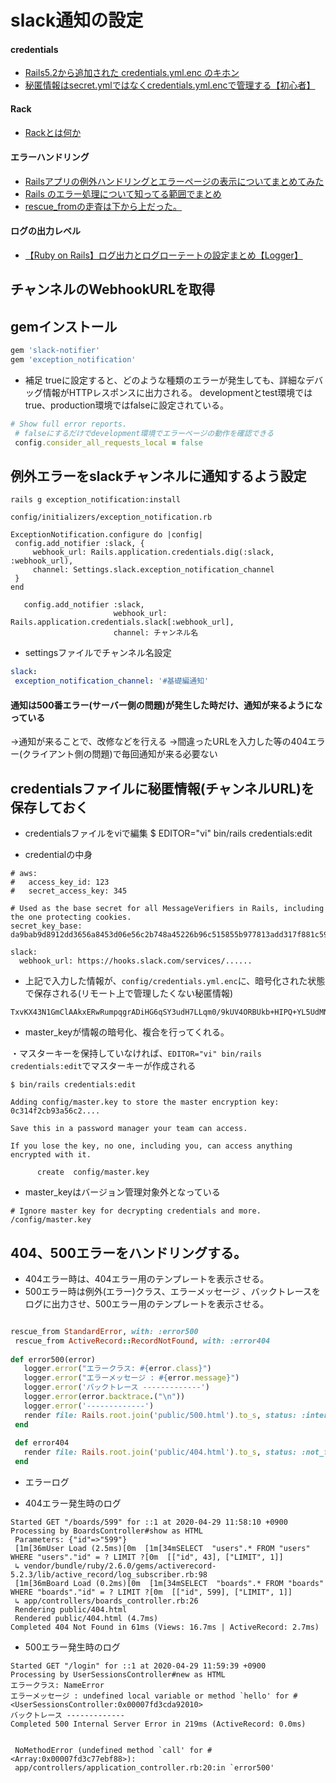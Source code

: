 # slack通知の設定

#### credentials
- [Rails5.2から追加された credentials.yml.enc のキホン](https://qiita.com/NaokiIshimura/items/2a179f2ab910992c4d39)  
- [秘匿情報はsecret.ymlではなくcredentials.yml.encで管理する【初心者】](https://qiita.com/15grmr/items/a687d0ed211ef60e751c)

#### Rack
- [Rackとは何か](https://qiita.com/k0kubun/items/248395f68164b52aec4a)

#### エラーハンドリング
- [Railsアプリの例外ハンドリングとエラーページの表示についてまとめてみた](https://qiita.com/upinetree/items/273ae574f1c021d24c37)  
- [Rails のエラー処理について知ってる範囲でまとめ](https://qiita.com/myt732/items/42a46dcd4943ca9c0c24)
- [rescue_fromの走査は下から上だった。](rescue_fromの走査は下から上だった。)

#### ログの出力レベル
- [【Ruby on Rails】ログ出力とログローテートの設定まとめ【Logger】](https://techblog.kyamanak.com/entry/2017/12/25/151921)


## チャンネルのWebhookURLを取得

## gemインストール

```ruby
gem 'slack-notifier'
gem 'exception_notification'
```

- 補足
trueに設定すると、どのような種類のエラーが発生しても、詳細なデバッグ情報がHTTPレスポンスに出力される。
developmentとtest環境ではtrue、production環境ではfalseに設定されている。

```ruby:config/environments/development.rb
# Show full error reports.
 # falseにするだけでdevelopment環境でエラーページの動作を確認できる
 config.consider_all_requests_local = false
```


## 例外エラーをslackチャンネルに通知するよう設定

`rails g exception_notification:install`

```terminal
config/initializers/exception_notification.rb

ExceptionNotification.configure do |config|
 config.add_notifier :slack, {
     webhook_url: Rails.application.credentials.dig(:slack, :webhook_url),
     channel: Settings.slack.exception_notification_channel
 }
end

   config.add_notifier :slack,
                       webhook_url: Rails.application.credentials.slack[:webhook_url],
                       channel: チャンネル名
```
 
- settingsファイルでチャンネル名設定

```ruby:config/settings/development.yml
slack:
 exception_notification_channel: '#基礎編通知'
```

#### 通知は500番エラー(サーバー側の問題)が発生した時だけ、通知が来るようになっている
→通知が来ることで、改修などを行える
→間違ったURLを入力した等の404エラー(クライアント側の問題)で毎回通知が来る必要ない


## credentialsファイルに秘匿情報(チャンネルURL)を保存しておく

- credentialsファイルをviで編集
$ EDITOR="vi" bin/rails credentials:edit

- credentialの中身

```
# aws:
#   access_key_id: 123
#   secret_access_key: 345
 
# Used as the base secret for all MessageVerifiers in Rails, including the one protecting cookies.
secret_key_base: da9bab9d8912dd3656a8453d06e56c2b748a45226b96c515855b977813add317f881c5943d9a33b32598e8b6ede59f9b645c06578231596e2492bdbb55c859a8
 
slack:
  webhook_url: https://hooks.slack.com/services/......
```

- 上記で入力した情報が、`config/credentials.yml.enc`に、暗号化された状態で保存される(リモート上で管理したくない秘匿情報)

```ruby:config/credentials.yml.enc
TxvKX43N1GmClAAkxERwRumpqgrADiHG6qSY3udH7LLqm0/9kUV4ORBUkb+HIPQ+YL5UdMNaECxR2g1+2rhiHTQvz+7Dc0A25ZJqaxj0se2/cT7cAY1ueYyPloXbhSZFTf+vG4+2k+iLX9ga5EyDmmzHHgkZaoEZ3UvXSShlEpm4iOT2uNxNHKEen1QfZKt4JzzpYpqHtgeKSSN
```

- master_keyが情報の暗号化、複合を行ってくれる。

・マスターキーを保持していなければ、`EDITOR="vi" bin/rails credentials:edit`でマスターキーが作成される

```
$ bin/rails credentials:edit

Adding config/master.key to store the master encryption key: 0c314f2cb93a56c2....

Save this in a password manager your team can access.

If you lose the key, no one, including you, can access anything encrypted with it.

      create  config/master.key
```

- master_keyはバージョン管理対象外となっている

```.gitignore
# Ignore master key for decrypting credentials and more.
/config/master.key
```

## 404、500エラーをハンドリングする。

- 404エラー時は、404エラー用のテンプレートを表示させる。
- 500エラー時は例外(エラー)クラス、エラーメッセージ 、バックトレースをログに出力させ、500エラー用のテンプレートを表示させる。

```ruby:app/controllers/application_controller.rb

rescue_from StandardError, with: :error500
 rescue_from ActiveRecord::RecordNotFound, with: :error404
 
def error500(error)
   logger.error("エラークラス: #{error.class}")
   logger.error("エラーメッセージ : #{error.message}")
   logger.error('バックトレース -------------')
   logger.error(error.backtrace.("\n"))
   logger.error('-------------')
   render file: Rails.root.join('public/500.html').to_s, status: :internal_server_error, layout: false, content_type: 'text/html'
 end
 
 def error404
   render file: Rails.root.join('public/404.html').to_s, status: :not_found, layout: false, content_type: 'text/html'
 end
 ```

- エラーログ

- 404エラー発生時のログ
```log/development.log
Started GET "/boards/599" for ::1 at 2020-04-29 11:58:10 +0900
Processing by BoardsController#show as HTML
 Parameters: {"id"=>"599"}
 [1m[36mUser Load (2.5ms)[0m  [1m[34mSELECT  "users".* FROM "users" WHERE "users"."id" = ? LIMIT ?[0m  [["id", 43], ["LIMIT", 1]]
 ↳ vendor/bundle/ruby/2.6.0/gems/activerecord-5.2.3/lib/active_record/log_subscriber.rb:98
 [1m[36mBoard Load (0.2ms)[0m  [1m[34mSELECT  "boards".* FROM "boards" WHERE "boards"."id" = ? LIMIT ?[0m  [["id", 599], ["LIMIT", 1]]
 ↳ app/controllers/boards_controller.rb:26
 Rendering public/404.html
 Rendered public/404.html (4.7ms)
Completed 404 Not Found in 61ms (Views: 16.7ms | ActiveRecord: 2.7ms)
```

- 500エラー発生時のログ
```log/development.log
Started GET "/login" for ::1 at 2020-04-29 11:59:39 +0900
Processing by UserSessionsController#new as HTML
エラークラス: NameError
エラーメッセージ : undefined local variable or method `hello' for #<UserSessionsController:0x00007fd3cda92010>
バックトレース -------------
Completed 500 Internal Server Error in 219ms (ActiveRecord: 0.0ms)
 
 
 NoMethodError (undefined method `call' for #<Array:0x00007fd3c77ebf88>):
 app/controllers/application_controller.rb:20:in `error500'
 ```
